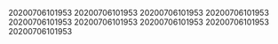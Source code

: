 20200706101953
20200706101953
20200706101953
20200706101953
20200706101953
20200706101953
20200706101953
20200706101953
20200706101953
